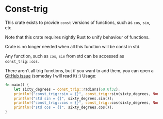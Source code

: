 # Const-trig

This crate exists to provide `const` versions of functions,
such as `cos`, `sin`, etc.

Note that this crate requires nightly Rust
to unify behaviour of functions.

Crate is no longer needed when all this function will
be const in std.

Any function, such as `cos`, `sin` from std
can be accessed as `const_trig::cos`.

There aren't all trig functions,
but if you want to add them, you can open a <a href="https://github.com/Roman-Tarasenko-27/const-trig/issues">GitHub issue</a>
(someday I will read it) :)
Usage:

 ```rust
 fn main() {
     let sixty_degrees = const_trig::radians(60.0f32);
     println!("const_trig::sin = {}", const_trig::sin(sixty_degrees, None));
     println!("std sin = {}", sixty_degrees.sin());
     println!("const_trig::cos = {}", const_trig::cos(sixty_degrees, None));
     println!("std cos = {}", sixty_degrees.cos());
 }
 ```
